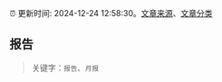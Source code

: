 :alarm_clock: 更新时间: 2024-12-24 12:58:30。[文章来源](/README.md)、[文章分类](/TAGS.md)

## 报告


> 关键字：`报告`、`月报`



